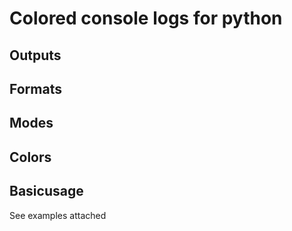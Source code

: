 # Colored console logs for python

## Outputs

## Formats

## Modes

## Colors

## Basicusage
See examples attached